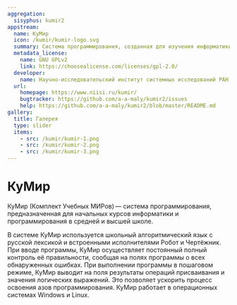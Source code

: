 ```yaml
---
aggregation:
  sisyphus: kumir2
appstream:
  name: КуМир
  icon: /kumir/kumir-logo.svg
  summary: Система программирования, созданная для изучения информатики и программирования в школе и вузе.
  metadata_license:
    name: GNU GPLv2
    link: https://choosealicense.com/licenses/gpl-2.0/
  developer:
    name: Научно-исследовательский институт системных исследований РАН
  url:
    homepage: https://www.niisi.ru/kumir/
    bugtracker: https://github.com/a-a-maly/kumir2/issues
    help: https://github.com/a-a-maly/kumir2/blob/master/README.md
gallery:
  title: Галерея
  type: slider
  items:
    - src: /kumir/kumir-1.png
    - src: /kumir/kumir-2.png
    - src: /kumir/kumir-3.png
---
```


# КуМир

КуМир (Комплект Учебных МИРов) — система программирования, предназначенная для начальных курсов информатики и программирования в средней и высшей школе.

В системе КуМир используется школьный алгоритмический язык с русской лексикой и встроенными исполнителями Робот и Чертёжник. При вводе программы, КуМир осуществляет постоянный полный контроль её правильности, сообщая на полях программы о всех обнаруженных ошибках. При выполнении программы в пошаговом режиме, КуМир выводит на поля результаты операций присваивания и значения логических выражений. Это позволяет ускорить процесс освоения азов программирования. КуМир работает в операционных системах Windows и Linux.

<AGWGallery />

<!--@include: @apps/.parts/install/content-repo.md-->
